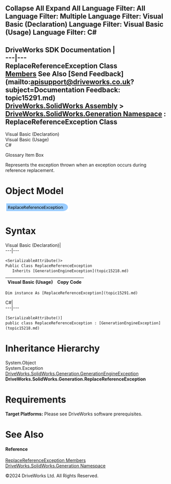        

 Collapse All Expand All  Language Filter: All  Language Filter: Multiple  Language Filter: Visual Basic (Declaration) Language Filter: Visual Basic (Usage) Language Filter: C#  
---  
DriveWorks SDK Documentation  |   
---|---  
ReplaceReferenceException Class   
[Members](topic15292.md) See Also [Send Feedback](mailto:apisupport@driveworks.co.uk?subject=Documentation Feedback: topic15291.md)  
[DriveWorks.SolidWorks Assembly](topic13342.md) > [DriveWorks.SolidWorks.Generation Namespace](topic15094.md) : ReplaceReferenceException Class  
---  
  
Visual Basic (Declaration)    
Visual Basic (Usage)    
C# 

Glossary Item Box

Represents the exception thrown when an exception occurs during reference replacement. 

# Object Model

![](dotnetdiagramimages/image873.png)

# Syntax

Visual Basic (Declaration)|   
---|---  
      
    
    <SerializableAttribute()>
    Public Class ReplaceReferenceException 
       Inherits [GenerationEngineException](topic15218.md)  
  
Visual Basic (Usage)| Copy Code  
---|---  
      
    
    Dim instance As [ReplaceReferenceException](topic15291.md)  
  
C#|   
---|---  
      
    
    [SerializableAttribute()]
    public class ReplaceReferenceException : [GenerationEngineException](topic15218.md)   
  
# Inheritance Hierarchy

System.Object  
System.Exception  
[DriveWorks.SolidWorks.Generation.GenerationEngineException](topic15218.md)  
**DriveWorks.SolidWorks.Generation.ReplaceReferenceException**  


# Requirements

**Target Platforms:** Please see DriveWorks software prerequisites.

# See Also

#### Reference

[ReplaceReferenceException Members](topic15292.md)   
[DriveWorks.SolidWorks.Generation Namespace](topic15094.md)

©2024 DriveWorks Ltd. All Rights Reserved.

